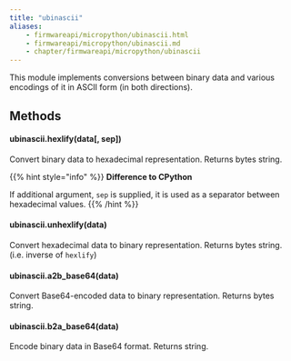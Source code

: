 ```yaml
---
title: "ubinascii"
aliases:
    - firmwareapi/micropython/ubinascii.html
    - firmwareapi/micropython/ubinascii.md
    - chapter/firmwareapi/micropython/ubinascii
---
```


This module implements conversions between binary data and various encodings of it in ASCII form (in both directions).

## Methods

#### ubinascii.hexlify(data\[, sep\])

Convert binary data to hexadecimal representation. Returns bytes string.

{{% hint style="info" %}}
**Difference to CPython**

If additional argument, `sep` is supplied, it is used as a separator between hexadecimal values.
{{% /hint %}}

#### ubinascii.unhexlify(data)

Convert hexadecimal data to binary representation. Returns bytes string. (i.e. inverse of `hexlify`)

#### ubinascii.a2b\_base64(data)

Convert Base64-encoded data to binary representation. Returns bytes string.

#### ubinascii.b2a\_base64(data)

Encode binary data in Base64 format. Returns string.


